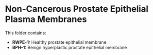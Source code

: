 # Non-Cancerous Prostate Epithelial Plasma Membranes
This folder contains:
 - **RWPE-1:** Healthy prostate epithelial membrane
 - **BPH-1:**  Benign hyperplastic prostate epithelial membrane

